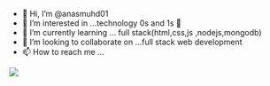 - 👋 Hi, I’m @anasmuhd01
- 👀 I’m interested in ...technology 0s and 1s 🤯
- 🌱 I’m currently learning ... full stack(html,css,js ,nodejs,mongodb)
- 💞️ I’m looking to collaborate on ...full stack web development
- 📫 How to reach me ...

<!---
anasmuhd01/anasmuhd01 is a ✨ special ✨ repository because its `README.md` (this file) appears on your GitHub profile.
You can click the Preview link to take a look at your changes.
--->
<a href="https://github.com/anasmuhd01/anasmuhd01">
  <img align="center" src="https://github-readme-stats.vercel.app/api/top-langs/?username=MartinHeinz&hide=java,html,tex&title_color=ffffff&text_color=c9cacc&icon_color=2bbc8a&bg_color=1d1f21&langs_count=3" />
</a>
